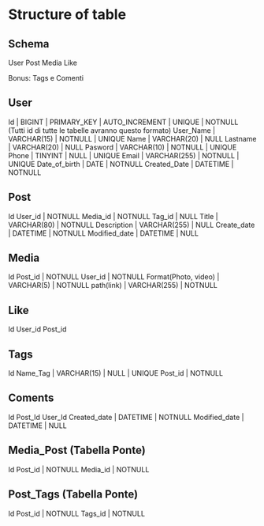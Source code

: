 # Structure of table

## Schema

User
Post
Media
Like

Bonus: Tags e Comenti

## User

Id | BIGINT | PRIMARY_KEY | AUTO_INCREMENT | UNIQUE | NOTNULL (Tutti id di tutte le tabelle avranno questo formato)
User_Name | VARCHAR(15) | NOTNULL | UNIQUE
Name | VARCHAR(20) | NULL
Lastname | VARCHAR(20) | NULL
Pasword | VARCHAR(10) | NOTNULL | UNIQUE
Phone | TINYINT | NULL | UNIQUE
Email | VARCHAR(255) | NOTNULL | UNIQUE
Date_of_birth | DATE | NOTNULL
Created_Date | DATETIME | NOTNULL

## Post

Id
User_id | NOTNULL
Media_id | NOTNULL
Tag_id | NULL
Title | VARCHAR(80) | NOTNULL
Description | VARCHAR(255) | NULL
Create_date | DATETIME | NOTNULL
Modified_date | DATETIME | NULL

## Media

Id
Post_id | NOTNULL
User_id | NOTNULL
Format(Photo, video) | VARCHAR(5) | NOTNULL
path(link) | VARCHAR(255) | NOTNULL

## Like

Id
User_id
Post_id

## Tags

Id
Name_Tag | VARCHAR(15) | NULL | UNIQUE
Post_id | NOTNULL

## Coments

Id
Post_Id
User_Id
Created_date | DATETIME | NOTNULL
Modified_date | DATETIME | NULL

## Media_Post (Tabella Ponte)

Id
Post_id | NOTNULL
Media_id | NOTNULL

## Post_Tags (Tabella Ponte)

Id
Post_id | NOTNULL
Tags_id | NOTNULL
